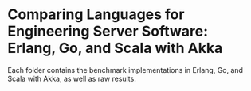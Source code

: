 # Comparing Languages for Engineering Server Software: Erlang, Go, and Scala with Akka

Each folder contains the benchmark implementations in Erlang, Go, and Scala with Akka, as well as raw results.
